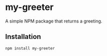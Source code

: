 # my-greeter

A simple NPM package that returns a greeting.

## Installation

```bash
npm install my-greeter

